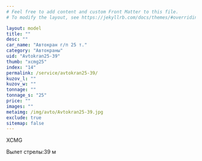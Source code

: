 ```yaml
---
# Feel free to add content and custom Front Matter to this file.
# To modify the layout, see https://jekyllrb.com/docs/themes/#overriding-theme-defaults

layout: model
title: ""
desc: ""
car_name: "Автокран г/п 25 т."
category: "Автокраны"
uid: "Avtokran25-39"
thumb: "xcmg25"
index: "14"
permalink: /service/avtokran25-39/
kuzov_l: ""
kuzov_w: ""
tonnage: ""
tonnage_s: "25"
price: ""
images: ""
metaimg: /img/avto/Avtokran25-39.jpg
exclude: true
sitemap: false
---
```


XCMG

<span>Вылет стрелы:</span><span>39 м</span>
